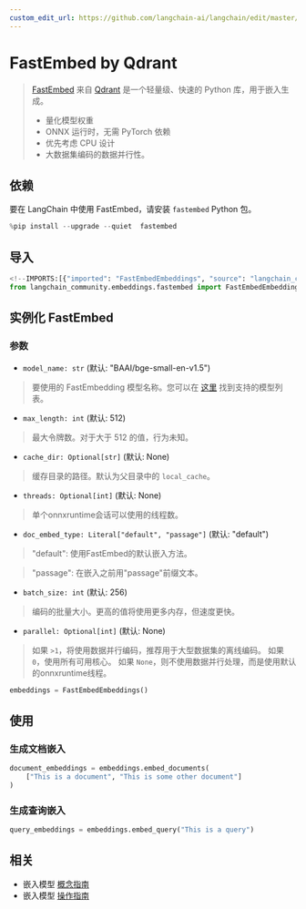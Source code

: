 ```yaml
---
custom_edit_url: https://github.com/langchain-ai/langchain/edit/master/docs/docs/integrations/text_embedding/fastembed.ipynb
---
```

# FastEmbed by Qdrant

>[FastEmbed](https://qdrant.github.io/fastembed/) 来自 [Qdrant](https://qdrant.tech) 是一个轻量级、快速的 Python 库，用于嵌入生成。
>
>- 量化模型权重
>- ONNX 运行时，无需 PyTorch 依赖
>- 优先考虑 CPU 设计
>- 大数据集编码的数据并行性。

## 依赖

要在 LangChain 中使用 FastEmbed，请安装 `fastembed` Python 包。


```python
%pip install --upgrade --quiet  fastembed
```

## 导入


```python
<!--IMPORTS:[{"imported": "FastEmbedEmbeddings", "source": "langchain_community.embeddings.fastembed", "docs": "https://python.langchain.com/api_reference/community/embeddings/langchain_community.embeddings.fastembed.FastEmbedEmbeddings.html", "title": "FastEmbed by Qdrant"}]-->
from langchain_community.embeddings.fastembed import FastEmbedEmbeddings
```

## 实例化 FastEmbed
   
### 参数
- `model_name: str` (默认: "BAAI/bge-small-en-v1.5")
> 要使用的 FastEmbedding 模型名称。您可以在 [这里](https://qdrant.github.io/fastembed/examples/Supported_Models/) 找到支持的模型列表。

- `max_length: int` (默认: 512)
> 最大令牌数。对于大于 512 的值，行为未知。

- `cache_dir: Optional[str]` (默认: None)
> 缓存目录的路径。默认为父目录中的 `local_cache`。

- `threads: Optional[int]` (默认: None)
> 单个onnxruntime会话可以使用的线程数。

- `doc_embed_type: Literal["default", "passage"]` (默认: "default")
> "default": 使用FastEmbed的默认嵌入方法。
    
> "passage": 在嵌入之前用"passage"前缀文本。

- `batch_size: int` (默认: 256)
> 编码的批量大小。更高的值将使用更多内存，但速度更快。

- `parallel: Optional[int]` (默认: None)

> 如果 `>1`，将使用数据并行编码，推荐用于大型数据集的离线编码。
> 如果 `0`，使用所有可用核心。
> 如果 `None`，则不使用数据并行处理，而是使用默认的onnxruntime线程。


```python
embeddings = FastEmbedEmbeddings()
```

## 使用

### 生成文档嵌入


```python
document_embeddings = embeddings.embed_documents(
    ["This is a document", "This is some other document"]
)
```

### 生成查询嵌入


```python
query_embeddings = embeddings.embed_query("This is a query")
```


## 相关

- 嵌入模型 [概念指南](/docs/concepts/#embedding-models)
- 嵌入模型 [操作指南](/docs/how_to/#embedding-models)
